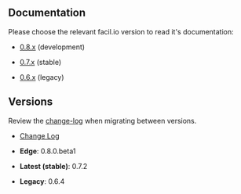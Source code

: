 ## Documentation

Please choose the relevant facil.io version to read it's documentation:

* [0.8.x](/0.8.x/index) (development)

* [0.7.x](/0.7.x/index) (stable)

* [0.6.x](/0.6.x/index) (legacy)

## Versions

Review the [change-log](changelog) when migrating between versions.

* [Change Log](changelog)

* **Edge**: 0.8.0.beta1

* **Latest (stable)**: 0.7.2

* **Legacy**: 0.6.4


